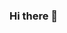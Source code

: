 ### Hi there 👋

<!--
**sreemikil/sreemikil** is a ✨ _special_ ✨ repository because its `README.md` (this file) appears on your GitHub profile.

Here are some ideas to get you started:

- 🔭 I’m currently working on ...
- 🌱 I’m currently learning ...
- 👯 I’m looking to collaborate on ...
- 🤔 I’m looking for help with ...
- 💬 Ask me about ...
- 📫 How to reach me: ...
- 😄 Pronouns: ...
- ⚡ Fun fact: ...

<p align="center">
    <a href="https://github.com/sreemikil/github-readme-streak-stats">
        <img title="🔥 Get streak stats for your profile at git.io/streak-stats" alt="Akshay Benny's streak" src="https://github-readme-streak-stats.herokuapp.com/?user=sreemikil&theme=black-ice&hide_border=true&stroke=0000&background=060A0CD0"/>
    </a>
</p>


<a href="https://github.com/sreemikil/github-readme-stats"><img alt="Akshay Benny's Github Stats" src="https://github-readme-stats.vercel.app/api?username=sreemikil&show_icons=true&count_private=true&theme=react&hide_border=true&bg_color=0D1117" /></a>
  <a href="https://github.com/sreemikil/github-readme-stats"><img alt="Akshay Benny's Top Languages" src="https://github-readme-stats.vercel.app/api/top-langs/?username=sreemikil&langs_count=8&count_private=true&layout=compact&theme=react&hide_border=true&bg_color=0D1117" /></a>

<a href="https://github.com/sreemikil/github-readme-activity-graph"><img alt="Akshay Benny's Activity Graph" src="https://activity-graph.herokuapp.com/graph?username=sreemikil&bg_color=0D1117&color=5BCDEC&line=5BCDEC&point=FFFFFF&hide_border=true" /></a>

-->
